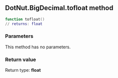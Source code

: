 ## DotNut.BigDecimal.tofloat method


```lua
function tofloat()
// returns: float
```


### Parameters

This method has no parameters.

### Return value

Return type: **float**

